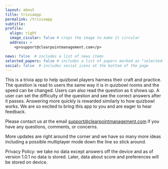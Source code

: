 ```yaml
---
layout: about
title: triviaapp
permalink: /triviaapp
subtitle: 
profile:
  align: right
  image_cicular: false # crops the image to make it circular
  address: >
    <p>support@clearpointmanagement.com</p>

news: false  # includes a list of news items
selected_papers: false # includes a list of papers marked as "selected={true}"
social: false  # includes social icons at the bottom of the page
---
```


This is a trivia app to help quizbowl players harness their craft and practice. The question is read to users the same way it is in quizbowl rooms and the speed can be changed. Users can also read the question as it shows up. A user can set the difficulty of the question and see the correct answers after it passes. Answering more quickly is rewarded similarly to how quizbowl works. We are so excited to bring this app to you and are eager to hear feedback.

Please contact us at the email support@clearpointmanagement.com if you have any questions, comments, or concerns. 

More updates are right around the corner and we have so many more ideas including a possible multiplayer mode down the line so stick around.


Privacy Policy: we take no data except answers off the device and as of version 1.0.1 no data is stored. Later, data about score and preferences will be stored on device.